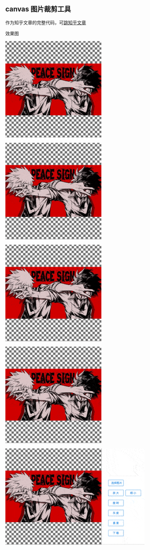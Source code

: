 ## canvas 图片裁剪工具

作为知乎文章的完整代码，可[跳知乎文章](https://zhuanlan.zhihu.com/p/129241819)

效果图

![image](https://github.com/cjj281795819/canvas-img-edit/blob/master/gif/gif1.gif)

![image](https://github.com/cjj281795819/canvas-img-edit/blob/master/gif/gif2.gif)

![image](https://github.com/cjj281795819/canvas-img-edit/blob/master/gif/gif3.gif)

![image](https://github.com/cjj281795819/canvas-img-edit/blob/master/gif/gif4.gif)

![image](https://github.com/cjj281795819/canvas-img-edit/blob/master/gif/gif5.gif)